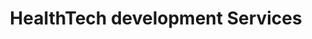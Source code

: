 ---
componentName: header
title: "HealthTech development Services"
description: "Dashbouquet is a leading healthcare software development company. We can build a custom solution for your company, develop an MVP for your startup or make a final step to move your project to production. We offer web and mobile apps development, UI/UX design and software testing. We build HIPAA and GDPR compliant healthcare software"
---